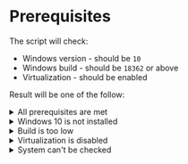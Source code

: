 # Prerequisites

The script will check:

- Windows version - should be `10`
- Windows build - should be `18362` or above
- Virtualization - should be enabled

Result will be one of the follow:

<details>
    <summary>All prerequisites are met</summary>
    <p><span style="color: green">Your system is ready! You can start the setup</span> 😀 will be prompted</p>
</details>

<details>
    <summary>Windows 10 is not installed</summary>
    <p><span style="color: orange">Please install Windows 10 before going any further.</span> will be prompted</p>
</details>

<details>
    <summary>Build is too low</summary>
    <p><span style="color: orange">You need to install the latest updates before going any further.</span> will be prompted</p>
    <p>Windows Updates will automatically open.</p>
</details>

<details>
    <summary>Virtualization is disabled</summary>
    <p> <span style="color: orange">You need to enable virtualization in the BIOS.</span> will be prompted</p>
</details>

<details>
    <summary>System can't be checked</summary>
     <p><span style="color: red">Can't check your system, please check manually with a teacher.</span> will be prompted<p>
     <p>Information on Windows version and build will automatically open.</p>
     <p>Task manager will automatically open to check if Virtualization is enabled (Performance tab).</p>
</details>